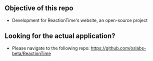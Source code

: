 ## Objective of this repo
- Development for ReactionTime's website, an open-source project
## Looking for the actual application?
- Please navigate to the following repo: https://github.com/oslabs-beta/ReactionTime
